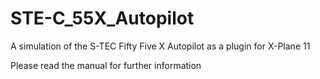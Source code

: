 # STE-C_55X_Autopilot
A simulation of the S-TEC Fifty Five X Autopilot as a plugin for X-Plane 11

Please read the manual for further information

